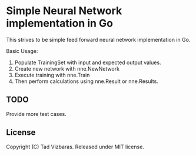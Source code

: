 # Simple Neural Network implementation in Go

This strives to be simple feed forward neural network implementation in Go.

Basic Usage:

1. Populate TrainingSet with input and expected output values.
2. Create new network with nne.NewNetwork
3. Execute training with nne.Train
4. Then perform calculations using nne.Result or nne.Results.

## TODO

Provide more test cases.

## License

Copyright (C) Tad Vizbaras. Released under MIT license.

